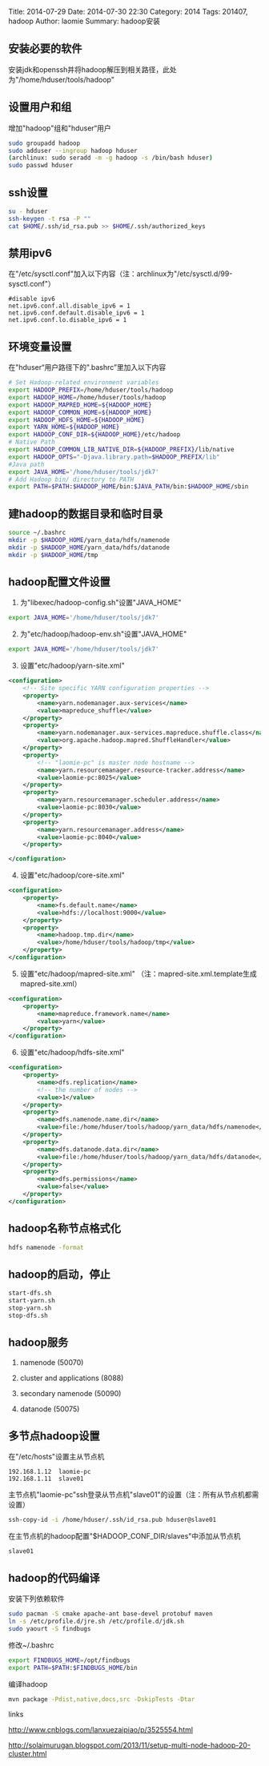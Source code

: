 Title: 2014-07-29
Date: 2014-07-30 22:30
Category: 2014
Tags: 201407, hadoop
Author: laomie
Summary: hadoop安装

安装必要的软件
-----------------
安装jdk和openssh并将hadoop解压到相关路径，此处为"/home/hduser/tools/hadoop"

设置用户和组
----------------------
增加"hadoop"组和"hduser“用户
```bash
sudo groupadd hadoop
sudo adduser --ingroup hadoop hduser
(archlinux: sudo seradd -m -g hadoop -s /bin/bash hduser)
sudo passwd hduser
```

ssh设置
----------------------
```bash
su - hduser
ssh-keygen -t rsa -P ""
cat $HOME/.ssh/id_rsa.pub >> $HOME/.ssh/authorized_keys
```

禁用ipv6
----------------------
在"/etc/sysctl.conf"加入以下内容（注：archlinux为"/etc/sysctl.d/99-sysctl.conf"）
```
#disable ipv6
net.ipv6.conf.all.disable_ipv6 = 1
net.ipv6.conf.default.disable_ipv6 = 1
net.ipv6.conf.lo.disable_ipv6 = 1
```

环境变量设置
---------------------
在"hduser“用户路径下的".bashrc”里加入以下内容
```bash
# Set Hadoop-related environment variables
export HADOOP_PREFIX=/home/hduser/tools/hadoop
export HADOOP_HOME=/home/hduser/tools/hadoop
export HADOOP_MAPRED_HOME=${HADOOP_HOME}
export HADOOP_COMMON_HOME=${HADOOP_HOME}
export HADOOP_HDFS_HOME=${HADOOP_HOME}
export YARN_HOME=${HADOOP_HOME}
export HADOOP_CONF_DIR=${HADOOP_HOME}/etc/hadoop
# Native Path
export HADOOP_COMMON_LIB_NATIVE_DIR=${HADOOP_PREFIX}/lib/native
export HADOOP_OPTS="-Djava.library.path=$HADOOP_PREFIX/lib"
#Java path
export JAVA_HOME='/home/hduser/tools/jdk7'
# Add Hadoop bin/ directory to PATH
export PATH=$PATH:$HADOOP_HOME/bin:$JAVA_PATH/bin:$HADOOP_HOME/sbin
```

建hadoop的数据目录和临时目录
-------------------
```bash
source ~/.bashrc
mkdir -p $HADOOP_HOME/yarn_data/hdfs/namenode
mkdir -p $HADOOP_HOME/yarn_data/hdfs/datanode
mkdir -p $HADOOP_HOME/tmp
```

hadoop配置文件设置
--------------------
1. 为"libexec/hadoop-config.sh"设置"JAVA_HOME"
```bash
export JAVA_HOME='/home/hduser/tools/jdk7'
```

2. 为"etc/hadoop/hadoop-env.sh"设置"JAVA_HOME"
```bash
export JAVA_HOME='/home/hduser/tools/jdk7'
```

3. 设置"etc/hadoop/yarn-site.xml"
```xml
<configuration>
    <!-- Site specific YARN configuration properties -->
    <property>
        <name>yarn.nodemanager.aux-services</name>
        <value>mapreduce_shuffle</value>
    </property>
    <property>
        <name>yarn.nodemanager.aux-services.mapreduce.shuffle.class</name>
        <value>org.apache.hadoop.mapred.ShuffleHandler</value>
    </property>
    <property>
        <!-- "laomie-pc" is master node hostname -->
        <name>yarn.resourcemanager.resource-tracker.address</name>
        <value>laomie-pc:8025</value>
    </property>
    <property>
        <name>yarn.resourcemanager.scheduler.address</name>
        <value>laomie-pc:8030</value>
    </property>
    <property>
        <name>yarn.resourcemanager.address</name>
        <value>laomie-pc:8040</value>
    </property>

</configuration>
```

4. 设置"etc/hadoop/core-site.xml"
```xml
<configuration>
    <property>
        <name>fs.default.name</name>
        <value>hdfs://localhost:9000</value>
    </property>
    <property>
        <name>hadoop.tmp.dir</name>
        <value>/home/hduser/tools/hadoop/tmp</value>
    </property>
</configuration>
```

5. 设置"etc/hadoop/mapred-site.xml" （注：mapred-site.xml.template生成mapred-site.xml）
```xml
<configuration>
    <property>
        <name>mapreduce.framework.name</name>
        <value>yarn</value>
    </property>
</configuration>
```

6. 设置"etc/hadoop/hdfs-site.xml"
```xml
<configuration>
    <property>
        <name>dfs.replication</name>
        <!-- the number of nodes -->
        <value>1</value>
    </property>
    <property>
        <name>dfs.namenode.name.dir</name>
        <value>file:/home/hduser/tools/hadoop/yarn_data/hdfs/namenode</value>
    </property>
    <property>
        <name>dfs.datanode.data.dir</name>
        <value>file:/home/hduser/tools/hadoop/yarn_data/hdfs/datanode</value>
    </property>
    <property>
        <name>dfs.permissions</name>
        <value>false</value>
    </property>
</configuration>
```

hadoop名称节点格式化
---------------------
```bash
hdfs namenode -format
```

hadoop的启动，停止
--------------------
```bash
start-dfs.sh
start-yarn.sh
stop-yarn.sh
stop-dfs.sh
```

hadoop服务
-------------------
1. namenode (50070)

2. cluster and applications  (8088)

3. secondary namenode  (50090)

4. datanode (50075)

多节点hadoop设置
----------------------
在"/etc/hosts"设置主从节点机
```
192.168.1.12  laomie-pc
192.168.1.11  slave01
```

主节点机"laomie-pc"ssh登录从节点机"slave01"的设置（注：所有从节点机都需设置）
```bash
ssh-copy-id -i /home/hduser/.ssh/id_rsa.pub hduser@slave01
```

在主节点机的hadoop配置"$HADOOP_CONF_DIR/slaves"中添加从节点机
```
slave01
```

hadoop的代码编译
--------------------
安装下列依赖软件
```bash
sudo pacman -S cmake apache-ant base-devel protobuf maven
ln -s /etc/profile.d/jre.sh /etc/profile.d/jdk.sh
sudo yaourt -S findbugs
```

修改~/.bashrc
```bash
export FINDBUGS_HOME=/opt/findbugs
export PATH=$PATH:$FINDBUGS_HOME/bin
```

编译hadoop
```bash
mvn package -Pdist,native,docs,src -DskipTests -Dtar
```

links

http://www.cnblogs.com/lanxuezaipiao/p/3525554.html

http://solaimurugan.blogspot.com/2013/11/setup-multi-node-hadoop-20-cluster.html


